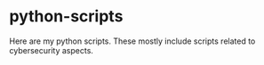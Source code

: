 # python-scripts
Here are my python scripts. These mostly include scripts related to cybersecurity aspects.
